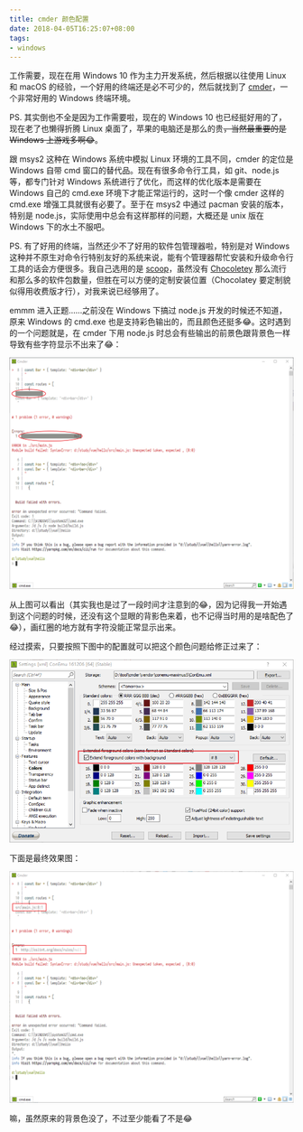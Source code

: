 ```yaml
---
title: cmder 颜色配置
date: 2018-04-05T16:25:07+08:00
tags:
- windows
---
```


工作需要，现在在用 Windows 10 作为主力开发系统，然后根据以往使用 Linux 和 macOS 的经验，一个好用的终端还是必不可少的，然后就找到了 [cmder](http://cmder.net)，一个非常好用的 Windows 终端环境。

PS. 其实倒也不全是因为工作需要啦，现在的 Windows 10 也已经挺好用的了，现在老了也懒得折腾 Linux 桌面了，苹果的电脑还是那么的贵~~，当然最重要的是 Windows 上游戏多啊😂~~。

跟 msys2 这种在 Windows 系统中模拟 Linux 环境的工具不同，cmder 的定位是 Windows 自带 cmd 窗口的替代品。现在有很多命令行工具，如 git、node.js 等，都专门针对 Windows 系统进行了优化，而这样的优化版本是需要在 Windows 自己的 cmd.exe 环境下才能正常运行的，这时一个像 cmder 这样的 cmd.exe 增强工具就很有必要了。至于在 msys2 中通过 pacman 安装的版本，特别是 node.js，实际使用中总会有这样那样的问题，大概还是 unix 版在 Windows 下的水土不服吧。

PS. 有了好用的终端，当然还少不了好用的软件包管理器啦，特别是对 Windows 这种并不原生对命令行特别友好的系统来说，能有个管理器帮忙安装和升级命令行工具的话会方便很多。我自己选用的是 [scoop](http://scoop.sh)，虽然没有 [Chocoletey](https://chocolatey.org) 那么流行和那么多的软件包数量，但胜在可以方便的定制安装位置（Chocolatey 要定制貌似得用收费版才行），对我来说已经够用了。

emmm 进入正题……之前没在 Windows 下搞过 node.js 开发的时候还不知道，原来 Windows 的 cmd.exe 也是支持彩色输出的，而且颜色还挺多😂。这时遇到的一个问题就是，在 cmder 下用 node.js 时总会有些输出的前景色跟背景色一样导致有些字符显示不出来了😂：

![初始的 Tomorrow 配色](/img/2018-04-05/cmder-initial.png#center)

从上图可以看出（其实我也是过了一段时间才注意到的😂，因为记得我一开始遇到这个问题的时候，还没有这个显眼的背影色来着，也不记得当时用的是啥配色了😂），画红圈的地方就有字符没能正常显示出来。

经过摸索，只要按照下图中的配置就可以把这个颜色问题给修正过来了：

![相关的 cmder 配置项](/img/2018-04-05/cmder-settings.png#center)

下面是最终效果图：

![最终效果图](/img/2018-04-05/cmder-final.png#center)

嘛，虽然原来的背景色没了，不过至少能看了不是😂

<!--more-->
